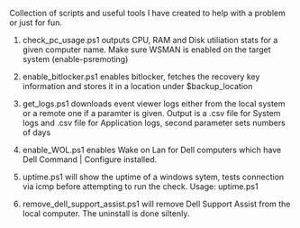 Collection of scripts and useful tools I have created to help with a problem or just for fun.

1. check_pc_usage.ps1 outputs CPU, RAM and Disk utiliation stats for a given computer name. Make sure WSMAN is enabled on the target system (enable-psremoting)

2. enable_bitlocker.ps1 enables bitlocker, fetches the recovery key information and stores it in a location under $backup_location

3. get_logs.ps1 downloads event viewer logs either from the local system or a remote one if a paramter is given. Output is a .csv file for System logs and .csv file for Application logs, second parameter sets numbers of days

4. enable_WOL.ps1 enables Wake on Lan for Dell computers which have Dell Command | Configure installed. 

5. uptime.ps1 will show the uptime of a windows sytem, tests connection via icmp before attempting to run the check. 
   Usage: uptime.ps1 <computername>

6. remove_dell_support_assist.ps1 will remove Dell Support Assist from the local computer. The uninstall is done siltenly.

